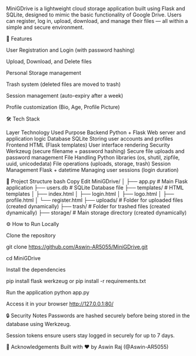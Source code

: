 MiniGDrive is a lightweight cloud storage application built using Flask and SQLite, designed to mimic the basic functionality of Google Drive. Users can register, log in, upload, download, and manage their files — all within a simple and secure environment.

🚀 Features

User Registration and Login (with password hashing)

Upload, Download, and Delete files

Personal Storage management

Trash system (deleted files are moved to trash)

Session management (auto-expiry after a week)

Profile customization (Bio, Age, Profile Picture)

🛠️ Tech Stack

Layer	Technology Used	Purpose
Backend	Python + Flask	Web server and application logic
Database	SQLite	Storing user accounts and profiles
Frontend	HTML (Flask templates)	User interface rendering
Security	Werkzeug (secure filename + password hashing)	Secure file uploads and password management
File Handling	Python libraries (os, shutil, zipfile, uuid, unicodedata)	File operations (uploads, storage, trash)
Session Management	Flask + datetime	Managing user sessions (login duration)

📂 Project Structure
bash
Copy
Edit
MiniGDrive/
│
├── app.py                # Main Flask application
├── users.db              # SQLite Database file
├── templates/            # HTML templates
│   ├── index.html
│   ├── login.html
│   ├── logo.html
│   ├── profile.html
│   └── register.html
├── uploads/              # Folder for uploaded files (created dynamically)
├── trash/                # Folder for trashed files (created dynamically)
├── storage/              # Main storage directory (created dynamically)

⚙️ How to Run Locally

Clone the repository

git clone https://github.com/Aswin-AR5055/MiniGDrive.git

cd MiniGDrive

Install the dependencies

pip install flask werkzeug
or
pip install -r requirements.txt

Run the application
python app.py

Access it in your browser
http://127.0.0.1:80/

🔒 Security Notes
Passwords are hashed securely before being stored in the database using Werkzeug.

Session tokens ensure users stay logged in securely for up to 7 days.

🙏 Acknowledgements
Built with ❤️ by Aswin Raj (@Aswin-AR5055)
